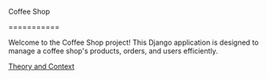 Coffee Shop

===========

Welcome to the Coffee Shop project! This Django application is designed to manage a coffee shop's products, orders, and users efficiently.

[Theory and Context](https://www.notion.so/german-salina/Django-5e98bfed19de48d7ab32f8c34af39bd1?pvs=4#dd59866bf7d346328996d358dce6a692)
